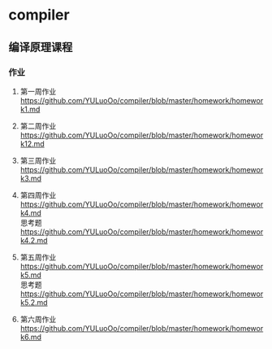 # compiler
## 编译原理课程
### 作业
1. 第一周作业 https://github.com/YULuoOo/compiler/blob/master/homework/homework1.md  

2. 第二周作业 https://github.com/YULuoOo/compiler/blob/master/homework/homework12.md  

3. 第三周作业 https://github.com/YULuoOo/compiler/blob/master/homework/homework3.md
4. 第四周作业 https://github.com/YULuoOo/compiler/blob/master/homework/homework4.md  
      思考题 https://github.com/YULuoOo/compiler/blob/master/homework/homework4.2.md
5. 第五周作业 https://github.com/YULuoOo/compiler/blob/master/homework/homework5.md  
      思考题 https://github.com/YULuoOo/compiler/blob/master/homework/homework5.2.md
6. 第六周作业 https://github.com/YULuoOo/compiler/blob/master/homework/homework6.md
